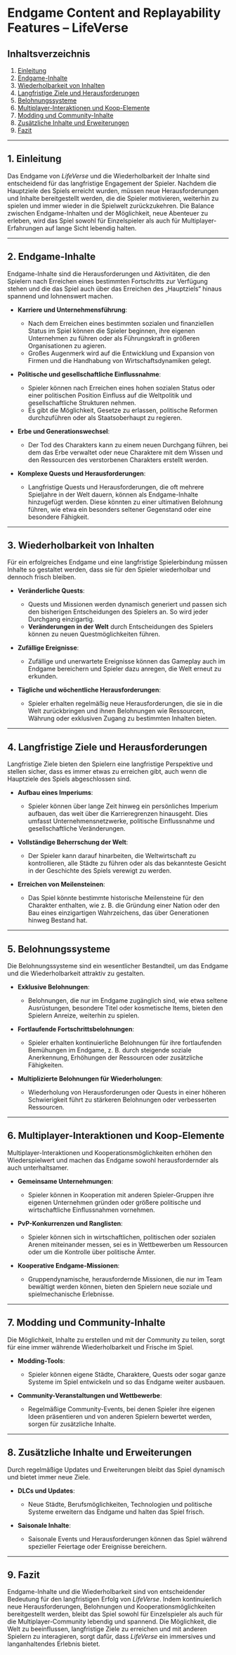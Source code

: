 # Endgame Content and Replayability Features – LifeVerse

## Inhaltsverzeichnis
1. [Einleitung](#einleitung)
2. [Endgame-Inhalte](#endgame-inhalte)
3. [Wiederholbarkeit von Inhalten](#wiederholbarkeit-von-inhalten)
4. [Langfristige Ziele und Herausforderungen](#langfristige-ziele-und-herausforderungen)
5. [Belohnungssysteme](#belohnungssysteme)
6. [Multiplayer-Interaktionen und Koop-Elemente](#multiplayer-interaktionen-und-koop-elemente)
7. [Modding und Community-Inhalte](#modding-und-community-inhalte)
8. [Zusätzliche Inhalte und Erweiterungen](#zusätzliche-inhalte-und-erweiterungen)
9. [Fazit](#fazit)

---

## 1. Einleitung

Das Endgame von *LifeVerse* und die Wiederholbarkeit der Inhalte sind entscheidend für das langfristige Engagement der Spieler. Nachdem die Hauptziele des Spiels erreicht wurden, müssen neue Herausforderungen und Inhalte bereitgestellt werden, die die Spieler motivieren, weiterhin zu spielen und immer wieder in die Spielwelt zurückzukehren. Die Balance zwischen Endgame-Inhalten und der Möglichkeit, neue Abenteuer zu erleben, wird das Spiel sowohl für Einzelspieler als auch für Multiplayer-Erfahrungen auf lange Sicht lebendig halten.

---

## 2. Endgame-Inhalte

Endgame-Inhalte sind die Herausforderungen und Aktivitäten, die den Spielern nach Erreichen eines bestimmten Fortschritts zur Verfügung stehen und die das Spiel auch über das Erreichen des „Hauptziels“ hinaus spannend und lohnenswert machen.

- **Karriere und Unternehmensführung**:
  - Nach dem Erreichen eines bestimmten sozialen und finanziellen Status im Spiel können die Spieler beginnen, ihre eigenen Unternehmen zu führen oder als Führungskraft in größeren Organisationen zu agieren.
  - Großes Augenmerk wird auf die Entwicklung und Expansion von Firmen und die Handhabung von Wirtschaftsdynamiken gelegt.

- **Politische und gesellschaftliche Einflussnahme**:
  - Spieler können nach Erreichen eines hohen sozialen Status oder einer politischen Position Einfluss auf die Weltpolitik und gesellschaftliche Strukturen nehmen.
  - Es gibt die Möglichkeit, Gesetze zu erlassen, politische Reformen durchzuführen oder als Staatsoberhaupt zu regieren.

- **Erbe und Generationswechsel**:
  - Der Tod des Charakters kann zu einem neuen Durchgang führen, bei dem das Erbe verwaltet oder neue Charaktere mit dem Wissen und den Ressourcen des verstorbenen Charakters erstellt werden.

- **Komplexe Quests und Herausforderungen**:
  - Langfristige Quests und Herausforderungen, die oft mehrere Spieljahre in der Welt dauern, können als Endgame-Inhalte hinzugefügt werden. Diese könnten zu einer ultimativen Belohnung führen, wie etwa ein besonders seltener Gegenstand oder eine besondere Fähigkeit.

---

## 3. Wiederholbarkeit von Inhalten

Für ein erfolgreiches Endgame und eine langfristige Spielerbindung müssen Inhalte so gestaltet werden, dass sie für den Spieler wiederholbar und dennoch frisch bleiben.

- **Veränderliche Quests**:
  - Quests und Missionen werden dynamisch generiert und passen sich den bisherigen Entscheidungen des Spielers an. So wird jeder Durchgang einzigartig.
  - **Veränderungen in der Welt** durch Entscheidungen des Spielers können zu neuen Questmöglichkeiten führen.

- **Zufällige Ereignisse**:
  - Zufällige und unerwartete Ereignisse können das Gameplay auch im Endgame bereichern und Spieler dazu anregen, die Welt erneut zu erkunden.
  
- **Tägliche und wöchentliche Herausforderungen**:
  - Spieler erhalten regelmäßig neue Herausforderungen, die sie in die Welt zurückbringen und ihnen Belohnungen wie Ressourcen, Währung oder exklusiven Zugang zu bestimmten Inhalten bieten.

---

## 4. Langfristige Ziele und Herausforderungen

Langfristige Ziele bieten den Spielern eine langfristige Perspektive und stellen sicher, dass es immer etwas zu erreichen gibt, auch wenn die Hauptziele des Spiels abgeschlossen sind.

- **Aufbau eines Imperiums**:
  - Spieler können über lange Zeit hinweg ein persönliches Imperium aufbauen, das weit über die Karrieregrenzen hinausgeht. Dies umfasst Unternehmensnetzwerke, politische Einflussnahme und gesellschaftliche Veränderungen.

- **Vollständige Beherrschung der Welt**:
  - Der Spieler kann darauf hinarbeiten, die Weltwirtschaft zu kontrollieren, alle Städte zu führen oder als das bekannteste Gesicht in der Geschichte des Spiels verewigt zu werden.
  
- **Erreichen von Meilensteinen**:
  - Das Spiel könnte bestimmte historische Meilensteine für den Charakter enthalten, wie z. B. die Gründung einer Nation oder den Bau eines einzigartigen Wahrzeichens, das über Generationen hinweg Bestand hat.

---

## 5. Belohnungssysteme

Die Belohnungssysteme sind ein wesentlicher Bestandteil, um das Endgame und die Wiederholbarkeit attraktiv zu gestalten.

- **Exklusive Belohnungen**:
  - Belohnungen, die nur im Endgame zugänglich sind, wie etwa seltene Ausrüstungen, besondere Titel oder kosmetische Items, bieten den Spielern Anreize, weiterhin zu spielen.

- **Fortlaufende Fortschrittsbelohnungen**:
  - Spieler erhalten kontinuierliche Belohnungen für ihre fortlaufenden Bemühungen im Endgame, z. B. durch steigende soziale Anerkennung, Erhöhungen der Ressourcen oder zusätzliche Fähigkeiten.

- **Multiplizierte Belohnungen für Wiederholungen**:
  - Wiederholung von Herausforderungen oder Quests in einer höheren Schwierigkeit führt zu stärkeren Belohnungen oder verbesserten Ressourcen.

---

## 6. Multiplayer-Interaktionen und Koop-Elemente

Multiplayer-Interaktionen und Kooperationsmöglichkeiten erhöhen den Wiederspielwert und machen das Endgame sowohl herausfordernder als auch unterhaltsamer.

- **Gemeinsame Unternehmungen**:
  - Spieler können in Kooperation mit anderen Spieler-Gruppen ihre eigenen Unternehmen gründen oder größere politische und wirtschaftliche Einflussnahmen vornehmen.

- **PvP-Konkurrenzen und Ranglisten**:
  - Spieler können sich in wirtschaftlichen, politischen oder sozialen Arenen miteinander messen, sei es in Wettbewerben um Ressourcen oder um die Kontrolle über politische Ämter.
  
- **Kooperative Endgame-Missionen**:
  - Gruppendynamische, herausfordernde Missionen, die nur im Team bewältigt werden können, bieten den Spielern neue soziale und spielmechanische Erlebnisse.

---

## 7. Modding und Community-Inhalte

Die Möglichkeit, Inhalte zu erstellen und mit der Community zu teilen, sorgt für eine immer währende Wiederholbarkeit und Frische im Spiel.

- **Modding-Tools**:
  - Spieler können eigene Städte, Charaktere, Quests oder sogar ganze Systeme im Spiel entwickeln und so das Endgame weiter ausbauen.
  
- **Community-Veranstaltungen und Wettbewerbe**:
  - Regelmäßige Community-Events, bei denen Spieler ihre eigenen Ideen präsentieren und von anderen Spielern bewertet werden, sorgen für zusätzliche Inhalte.

---

## 8. Zusätzliche Inhalte und Erweiterungen

Durch regelmäßige Updates und Erweiterungen bleibt das Spiel dynamisch und bietet immer neue Ziele.

- **DLCs und Updates**:
  - Neue Städte, Berufsmöglichkeiten, Technologien und politische Systeme erweitern das Endgame und halten das Spiel frisch.
  
- **Saisonale Inhalte**:
  - Saisonale Events und Herausforderungen können das Spiel während spezieller Feiertage oder Ereignisse bereichern.

---

## 9. Fazit

Endgame-Inhalte und die Wiederholbarkeit sind von entscheidender Bedeutung für den langfristigen Erfolg von *LifeVerse*. Indem kontinuierlich neue Herausforderungen, Belohnungen und Kooperationsmöglichkeiten bereitgestellt werden, bleibt das Spiel sowohl für Einzelspieler als auch für die Multiplayer-Community lebendig und spannend. Die Möglichkeit, die Welt zu beeinflussen, langfristige Ziele zu erreichen und mit anderen Spielern zu interagieren, sorgt dafür, dass *LifeVerse* ein immersives und langanhaltendes Erlebnis bietet.